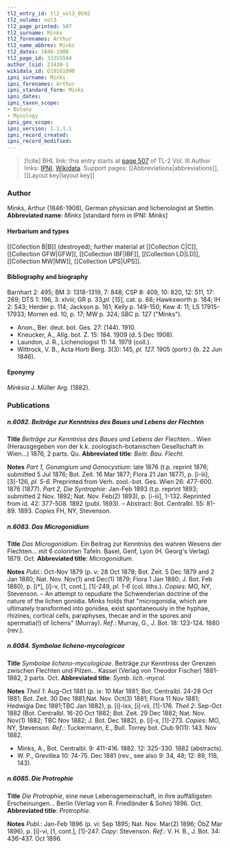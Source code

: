 ```yaml
---
tl2_entry_id: tl2_vol3_0592
tl2_volume: vol3
tl2_page_printed: 507
tl2_surname: Minks
tl2_forenames: Arthur
tl2_name_abbrev: Minks
tl2_dates: 1846-1908
tl2_page_id: 33355594
author_lsid: 23430-1
wikidata_id: Q19161090
ipni_surname: Minks
ipni_forenames: Arthur
ipni_standard_form: Minks
ipni_dates: 
ipni_taxon_scope: 
- Botany
- Mycology
ipni_geo_scope: 
ipni_version: 1.1.1.1
ipni_record_created: 
ipni_record_modified:
---
```


> [!cite] BHL link: this entry starts at [page 507](https://www.biodiversitylibrary.org/page/33355594) of TL-2 Vol. III
> Author links: [IPNI](https://www.ipni.org/a/23430-1), [Wikidata](https://www.wikidata.org/wiki/Q19161090). Support pages: [[Abbreviations|abbreviations]], [[Layout key|layout key]]

### Author

Minks, Arthur (1846-1908), German physician and lichenologist at Stettin. 
**Abbreviated name**: *Minks* \[standard form in IPNI: *Minks*\]

#### Herbarium and types

[[Collection B|B]] (destroyed); further material at [[Collection C|C]], [[Collection GFW|GFW]], [[Collection IBF|IBF]], [[Collection LD|LD]], [[Collection MW|MW]], [[Collection UPS|UPS]].

#### Bibliography and biography

Barnhart 2: 495; BM 3: 1318-1319, 7: 848; CSP 8: 409, 10: 820, 12: 511, 17: 269; DTS 1: 196, 3: xlviii; GR p. 33,*pl*. \[*15*\], cat. p. 68; Hawksworth p. 184; IH 2: 543; Herder p. 114; Jackson p. 161; Kelly p. 149-150; Kew 4: 11; LS 17915-17933; Morren ed. 10, p. 17; MW p. 324; SBC p. 127 ("Minks").
- Anon., Ber. deut. bot. Ges. 27: (144). 1910.
- Kneucker, A., Allg. bot. Z. 15: 184. 1909 (d. 5 Dec 1908).
- Laundon, J. R., Lichenologist 11: 14. 1979 (coll.).
- Wittrock, V. B., Acta Horti Berg. 3(3): 145, *pl. 127.* 1905 (portr.) (b. 22 Jun 1846).

#### Eponymy

*Minksia* J. Müller Arg. (1882).

### Publications

##### n.6082. Beiträge zur Kenntniss des Baues und Lebens der Flechten

**Title**
*Beiträge zur Kenntniss des Baues und Lebens der Flechten*... Wien (Herausgegeben von der k.k. zoologisch-botanischen Gesellschaft in Wien...) 1876, 2 parts. Qu.
**Abbreviated title**: *Beitr. Bau. Flecht.*

**Notes**
*Part 1, Gonangium und Gonocystium*: late 1876 (t.p. reprint 1876; submitted 5 Jul 1876; Bot. Zeit. 16 Mar 1877; Flora 21 Jan 1877), p. \[i-iii\], \[3\]-126, *pl. 5-6.* Preprinted from Verh. zool.-bot. Ges. Wien 26: 477-600. 1876 (1877).
*Part 2, Die Syntrophie*: Jan-Feb 1893 (t.p. reprint 1893; submitted 2 Nov. 1892; Nat. Nov. Feb(2) 1893), p. \[i-iii\], 1-132. Reprinted from id. 42: 377-508. 1892 (publ. 1893). – Abstract: Bot. Centralbl. 55: 81-89. 1893.
*Copies* FH, NY, Stevenson.

##### n.6083. Das Microgonidium

**Title**
*Das Microgonidium*. Ein Beitrag zur Kenntniss des wahren Wesens der Flechten... mit 6 colorirten Tafeln. Basel, Genf, Lyon (H. Georg's Verlag) 1879. Oct.
**Abbreviated title**: *Microgonidium*.

**Notes**
*Publ*.: Oct-Nov 1879 (p. v: 28 Oct 1878; Bot. Zeit. 5 Dec 1879 and 2 Jan 1880; Nat. Nov. Nov(1) and Dec(1) 1879; Flora 1 Jan 1880; J. Bot. Feb 1880), p. \[i\*\], \[i\]-v, \[1, cont.\], \[1\]-249, *pl. 1-6* (col. liths.). *Copies*: MO, NY, Stevenson. – An attempt to repudiate the Schwenderian doctrine of the nature of the lichen gonidia. Minks holds that "microgonidia, which are ultimately transformed into gonidea, exist spontaneously in the hyphae, rhizines, cortical cells, paraphyses, thecae and in the spores and spermatia(!) of lichens" (Murray).
*Ref*.: Murray, G., J. Bot. 18: 123-124. 1880 (rev.).

##### n.6084. Symbolae licheno-mycologicae

**Title**
*Symbolae licheno-mycologicae*. Beiträge zur Kenntniss der Grenzen zwischen Flechten und Pilzen... Kassel (Verlag von Theodor Fischer) 1881-1882, 2 parts. Oct.
**Abbreviated title**: *Symb. lich.-mycol.*

**Notes**
*Theil 1*: Aug-Oct 1881 (p. ix: 10 Mar 1881; Bot. Centralbl. 24-28 Oct 1881; Bot. Zeit. 30 Dec 1881;Nat. Nov. Oct(3) 1881; Flora 11 Nov 1881; Hedwigia Dec 1881;TBC Jan 1882), p. \[i\]-lxx, \[i\]-vii, \[1\]-176.
*Theil 2*: Sep-Oct 1882 (Bot. Centralbl. 16-20 Oct 1882; Bot. Zeit. 29 Dec 1882; Nat. Nov. Nov(1) 1882; TBC Nov 1882; J. Bot. Dec 1882), p. \[i\]-x, \[1\]-273.
*Copies*: MO, NY, Stevenson.
*Ref*.: Tuckermann, E., Bull. Torrey bot. Club 9(11): 143. Nov 1882.
- Minks, A., Bot. Centralbl. 9: 411-416. 1882. 12: 325-330. 1882 (abstracts).
- W. P., Grevillea 10: 74-75. Dec 1881 (rev., see also 9: 34, 48; 12: 89, 118, 143).

##### n.6085. Die Protrophie

**Title**
*Die Protrophie*, eine neue Lebensgemeinschaft, in ihre auffälligsten Erscheinungen... Berlin (Verlag von R. Friedländer & Sohn) 1896. Oct.
**Abbreviated title**: *Protrophie*.

**Notes**
*Publ*.: Jan-Feb 1896 (p. vi: Sep 1895; Nat. Nov. Mar(2) 1896; ÖbZ Mar 1896), p. \[i\]-vi, \[1, cont.\], \[1\]-247. *Copy*: Stevenson.
*Ref*.: V. H. B., J. Bot. 34: 436-437. Oct 1896.

